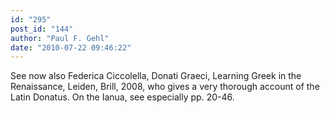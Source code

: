 ```yaml
---
id: "295"
post_id: "144"
author: "Paul F. Gehl"
date: "2010-07-22 09:46:22"
---
```

See now also Federica Ciccolella, Donati Graeci, Learning Greek in the Renaissance, Leiden, Brill, 2008, who gives a very thorough account of the Latin Donatus. On the Ianua, see especially pp. 20-46.

